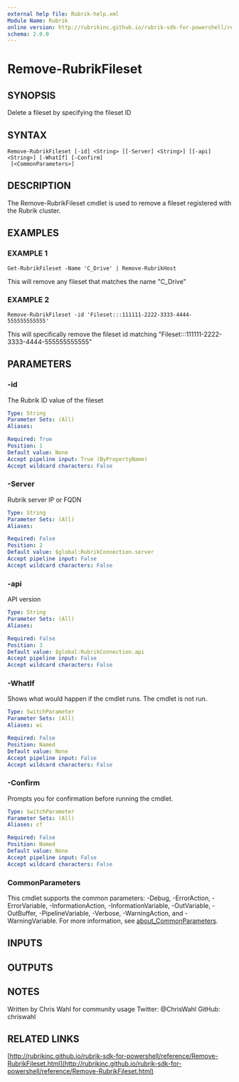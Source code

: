 ```yaml
---
external help file: Rubrik-help.xml
Module Name: Rubrik
online version: http://rubrikinc.github.io/rubrik-sdk-for-powershell/reference/Remove-RubrikFileset.html
schema: 2.0.0
---
```


# Remove-RubrikFileset

## SYNOPSIS
Delete a fileset by specifying the fileset ID

## SYNTAX

```
Remove-RubrikFileset [-id] <String> [[-Server] <String>] [[-api] <String>] [-WhatIf] [-Confirm]
 [<CommonParameters>]
```

## DESCRIPTION
The Remove-RubrikFileset cmdlet is used to remove a fileset registered with the Rubrik cluster.

## EXAMPLES

### EXAMPLE 1
```
Get-RubrikFileset -Name 'C_Drive' | Remove-RubrikHost
```

This will remove any fileset that matches the name "C_Drive"

### EXAMPLE 2
```
Remove-RubrikFileset -id 'Fileset:::111111-2222-3333-4444-555555555555'
```

This will specifically remove the fileset id matching "Fileset:::111111-2222-3333-4444-555555555555"

## PARAMETERS

### -id
The Rubrik ID value of the fileset

```yaml
Type: String
Parameter Sets: (All)
Aliases:

Required: True
Position: 1
Default value: None
Accept pipeline input: True (ByPropertyName)
Accept wildcard characters: False
```

### -Server
Rubrik server IP or FQDN

```yaml
Type: String
Parameter Sets: (All)
Aliases:

Required: False
Position: 2
Default value: $global:RubrikConnection.server
Accept pipeline input: False
Accept wildcard characters: False
```

### -api
API version

```yaml
Type: String
Parameter Sets: (All)
Aliases:

Required: False
Position: 3
Default value: $global:RubrikConnection.api
Accept pipeline input: False
Accept wildcard characters: False
```

### -WhatIf
Shows what would happen if the cmdlet runs.
The cmdlet is not run.

```yaml
Type: SwitchParameter
Parameter Sets: (All)
Aliases: wi

Required: False
Position: Named
Default value: None
Accept pipeline input: False
Accept wildcard characters: False
```

### -Confirm
Prompts you for confirmation before running the cmdlet.

```yaml
Type: SwitchParameter
Parameter Sets: (All)
Aliases: cf

Required: False
Position: Named
Default value: None
Accept pipeline input: False
Accept wildcard characters: False
```

### CommonParameters
This cmdlet supports the common parameters: -Debug, -ErrorAction, -ErrorVariable, -InformationAction, -InformationVariable, -OutVariable, -OutBuffer, -PipelineVariable, -Verbose, -WarningAction, and -WarningVariable. For more information, see [about_CommonParameters](http://go.microsoft.com/fwlink/?LinkID=113216).

## INPUTS

## OUTPUTS

## NOTES
Written by Chris Wahl for community usage
Twitter: @ChrisWahl
GitHub: chriswahl

## RELATED LINKS

[http://rubrikinc.github.io/rubrik-sdk-for-powershell/reference/Remove-RubrikFileset.html](http://rubrikinc.github.io/rubrik-sdk-for-powershell/reference/Remove-RubrikFileset.html)

